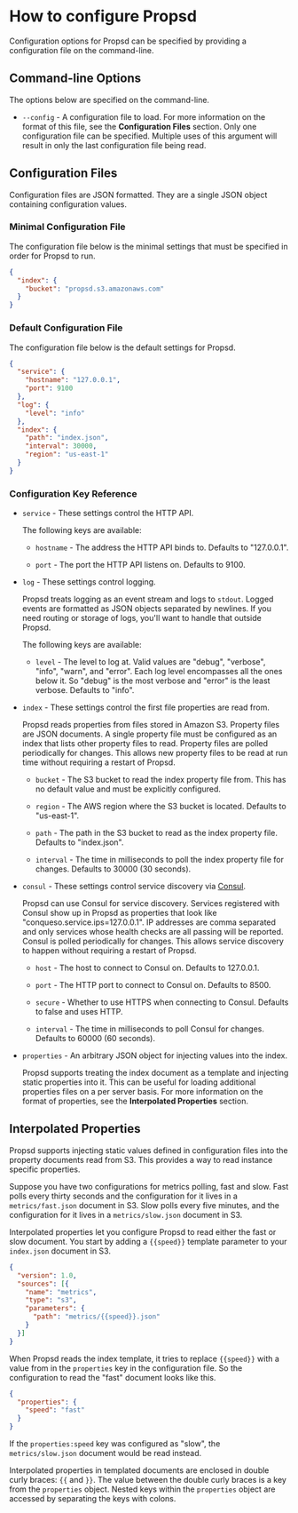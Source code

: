# How to configure Propsd #

Configuration options for Propsd can be specified by providing a configuration
file on the command-line.

## Command-line Options ##

The options below are specified on the command-line.

* `--config` - A configuration file to load. For more information on the format
  of this file, see the **Configuration Files** section. Only one configuration
  file can be specified. Multiple uses of this argument will result in only the
  last configuration file being read.

## Configuration Files ##

Configuration files are JSON formatted. They are a single JSON object
containing configuration values.

### Minimal Configuration File ###

The configuration file below is the minimal settings that must be specified in
order for Propsd to run.

~~~json
{
  "index": {
    "bucket": "propsd.s3.amazonaws.com"
  }
}
~~~

### Default Configuration File ###

The configuration file below is the default settings for Propsd.

~~~json
{
  "service": {
    "hostname": "127.0.0.1",
    "port": 9100
  },
  "log": {
    "level": "info"
  },
  "index": {
    "path": "index.json",
    "interval": 30000,
    "region": "us-east-1"
  }
}
~~~

### Configuration Key Reference ###

* `service` - These settings control the HTTP API.

  The following keys are available:

  * `hostname` - The address the HTTP API binds to. Defaults to "127.0.0.1".

  * `port` - The port the HTTP API listens on. Defaults to 9100.

* `log` - These settings control logging.

  Propsd treats logging as an event stream and logs to `stdout`. Logged events
  are formatted as JSON objects separated by newlines. If you need routing or
  storage of logs, you'll want to handle that outside Propsd.

  The following keys are available:

  * `level` - The level to log at. Valid values are "debug", "verbose", "info",
    "warn", and "error". Each log level encompasses all the ones below it. So
    "debug" is the most verbose and "error" is the least verbose. Defaults to
    "info".

* `index` - These settings control the first file properties are read from.

  Propsd reads properties from files stored in Amazon S3. Property files are
  JSON documents. A single property file must be configured as an index that
  lists other property files to read. Property files are polled periodically for
  changes. This allows new property files to be read at run time without
  requiring a restart of Propsd.

  * `bucket` - The S3 bucket to read the index property file from. This has no
    default value and must be explicitly configured.

  * `region` - The AWS region where the S3 bucket is located. Defaults to
    "us-east-1".

  * `path` - The path in the S3 bucket to read as the index property file.
    Defaults to "index.json".

  * `interval` - The time in milliseconds to poll the index property file for
    changes. Defaults to 30000 (30 seconds).

* `consul` - These settings control service discovery via [Consul][].

  Propsd can use Consul for service discovery. Services registered with Consul
  show up in Propsd as properties that look like "conqueso.service.ips=127.0.0.1".
  IP addresses are comma separated and only services whose health checks are all
  passing will be reported. Consul is polled periodically for changes. This
  allows service discovery to happen without requiring a restart of Propsd.

  * `host` - The host to connect to Consul on. Defaults to 127.0.0.1.

  * `port` - The HTTP port to connect to Consul on. Defaults to 8500.

  * `secure` - Whether to use HTTPS when connecting to Consul. Defaults to false
    and uses HTTP.

  * `interval` - The time in milliseconds to poll Consul for changes. Defaults
    to 60000 (60 seconds).

* `properties` - An arbitrary JSON object for injecting values into the index.

  Propsd supports treating the index document as a template and injecting
  static properties into it. This can be useful for loading additional
  properties files on a per server basis. For more information on the format of
  properties, see the **Interpolated Properties** section.

## Interpolated Properties ##

Propsd supports injecting static values defined in configuration files into the
property documents read from S3. This provides a way to read instance specific
properties.

Suppose you have two configurations for metrics polling, fast and slow. Fast
polls every thirty seconds and the configuration for it lives in
a `metrics/fast.json` document in S3. Slow polls every five minutes, and the
configuration for it lives in a `metrics/slow.json` document in S3.

Interpolated properties let you configure Propsd to read either the fast or
slow document. You start by adding a `{{speed}}` template parameter to your
`index.json` document in S3.

~~~json
{
  "version": 1.0,
  "sources": [{
    "name": "metrics",
    "type": "s3",
    "parameters": {
      "path": "metrics/{{speed}}.json"
    }
  }]
}
~~~

When Propsd reads the index template, it tries to replace `{{speed}}` with
a value from in the `properties` key in the configuration file. So the
configuration to read the "fast" document looks like this.

~~~json
{
  "properties": {
    "speed": "fast"
  }
}
~~~

If the `properties:speed` key was configured as "slow", the `metrics/slow.json`
document would be read instead.

Interpolated properties in templated documents are enclosed in double curly
braces: `{{` and `}}`. The value between the double curly braces is a key from
the `properties` object. Nested keys within the `properties` object are
accessed by separating the keys with colons.


[Consul]: https://www.consul.io/
